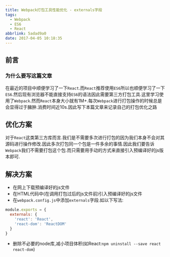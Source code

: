 ```yaml
---
title: Webpack打包工具性能优化 - externals字段
tags:
  - Webpack
  - ES6
  - React
abbrlink: 5adad9a0
date: 2017-04-05 10:18:35
---
```


## 前言
### 为什么要写这篇文章
在最近的项目中顺便学习了一下`React`.而`React`推荐使用`ES6`所以也顺便学习了一下`ES6`.然后现有浏览器不能直接支持`ES6`的语法因此需要第三方打包工具.这里学习使用了`Webpack`.然而`React`本身大小就有1M+.每次`Webpack`进行打包操作的时候总是会显得过于臃肿.消费时间近10s.因此写下本篇文章来记录自己的打包优化之路

## 优化方案
对于`React`这类第三方库而言.我们是不需要多次进行打包的因为我们本身不会对其源码进行操作修改.因此多次打包同一个包是一件多余的事情.因此我们要告诉`Webpack`我们不需要打包这个包.而只需要用手动的方式来直接引入预编译好的js版本即可.

## 解决方案
- 在网上下载预编译好的js文件
- 在HTML代码中(在调用打包过后的js文件前)引入预编译好的js文件
- 在`webpack.config.js`中添加`externals`字段.如以下写法:
```javascript
module.exports = {
  externals: {
    'react': 'React',
    'react-dom': 'ReactDOM'
  }
}
```
- 删除不必要的node库,减小项目体积(如React:`npm uninstall --save react react-dom`)
